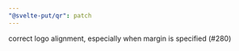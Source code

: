 ```yaml
---
"@svelte-put/qr": patch
---
```


correct logo alignment, especially when margin is specified (#280)
